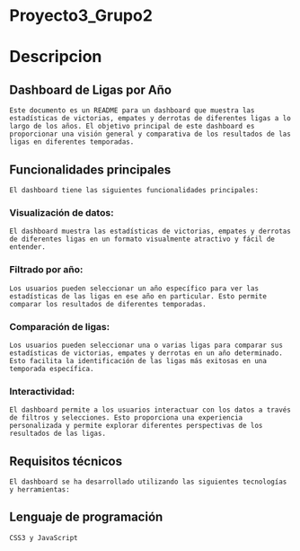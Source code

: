 # Proyecto3_Grupo2

# Descripcion

## Dashboard de Ligas por Año
``` 
Este documento es un README para un dashboard que muestra las estadísticas de victorias, empates y derrotas de diferentes ligas a lo largo de los años. El objetivo principal de este dashboard es proporcionar una visión general y comparativa de los resultados de las ligas en diferentes temporadas.
```

## Funcionalidades principales
```
El dashboard tiene las siguientes funcionalidades principales:
```

### Visualización de datos: 
```
El dashboard muestra las estadísticas de victorias, empates y derrotas de diferentes ligas en un formato visualmente atractivo y fácil de entender.
```

### Filtrado por año: 
```
Los usuarios pueden seleccionar un año específico para ver las estadísticas de las ligas en ese año en particular. Esto permite comparar los resultados de diferentes temporadas.
```

### Comparación de ligas: 
```
Los usuarios pueden seleccionar una o varias ligas para comparar sus estadísticas de victorias, empates y derrotas en un año determinado. Esto facilita la identificación de las ligas más exitosas en una temporada específica.
```

### Interactividad: 
```
El dashboard permite a los usuarios interactuar con los datos a través de filtros y selecciones. Esto proporciona una experiencia personalizada y permite explorar diferentes perspectivas de los resultados de las ligas.
```

## Requisitos técnicos
```
El dashboard se ha desarrollado utilizando las siguientes tecnologías y herramientas:
```

## Lenguaje de programación 
```
CSS3 y JavaScript 
```